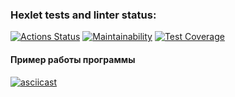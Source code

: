 ### Hexlet tests and linter status:

[![Actions Status](https://github.com/flower1power/qa-auto-engineer-javascript-project-87/actions/workflows/hexlet-check.yml/badge.svg)](https://github.com/flower1power/qa-auto-engineer-javascript-project-87/actions)
[![Maintainability](https://api.codeclimate.com/v1/badges/31547cbfd6280eed7b3d/maintainability)](https://codeclimate.com/github/flower1power/qa-auto-engineer-javascript-project-87/maintainability)
[![Test Coverage](https://api.codeclimate.com/v1/badges/31547cbfd6280eed7b3d/test_coverage)](https://codeclimate.com/github/flower1power/qa-auto-engineer-javascript-project-87/test_coverage)



#### Пример работы программы
[![asciicast](https://asciinema.org/a/iTMI5j9dKFTCLIp5H4sLVenUJ.svg)](https://asciinema.org/a/iTMI5j9dKFTCLIp5H4sLVenUJ)
